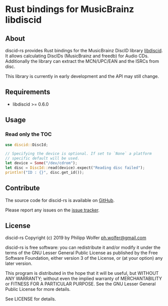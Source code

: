 # Rust bindings for MusicBrainz libdiscid

## About
discid-rs provides Rust bindings for the MusicBrainz DiscID library [libdiscid](http://musicbrainz.org/doc/libdiscid).
It allows calculating DiscIDs (MusicBrainz and freedb) for Audio CDs. Additionally
the library can extract the MCN/UPC/EAN and the ISRCs from disc.

This library is currently in early development and the API may still change.

## Requirements
* libdiscid >= 0.6.0

## Usage

### Read only the TOC

```rust
use discid::DiscId;

// Specifying the device is optional. If set to `None` a platform
// specific default will be used.
let device = Some("/dev/cdrom");
let disc = DiscId::read(device).expect("Reading disc failed");
println!("ID : {}", disc.get_id());
```

## Contribute
The source code for discid-rs is available on
[GitHub](https://github.com/phw/discid-rs).

Please report any issues on the
[issue tracker](https://github.com/phw/discid-rs/issues).

## License
discid-rs Copyright (c) 2019 by Philipp Wolfer <ph.wolfer@gmail.com>

discid-rs is free software: you can redistribute it and/or modify
it under the terms of the GNU Lesser General Public License as published by
the Free Software Foundation, either version 3 of the License, or
(at your option) any later version.

This program is distributed in the hope that it will be useful,
but WITHOUT ANY WARRANTY; without even the implied warranty of
MERCHANTABILITY or FITNESS FOR A PARTICULAR PURPOSE.  See the
GNU Lesser General Public License for more details.

See LICENSE for details.

